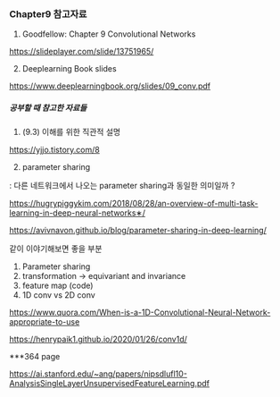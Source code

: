 ### Chapter9 참고자료



1. Goodfellow: Chapter 9 Convolutional Networks

https://slideplayer.com/slide/13751965/

2. Deeplearning Book slides

https://www.deeplearningbook.org/slides/09_conv.pdf



##### 공부할 때 참고한 자료들

1. (9.3) 이해를 위한 직관적 설명

https://yjjo.tistory.com/8

2. parameter sharing

: 다른 네트워크에서 나오는 parameter sharing과 동일한 의미일까 ?

https://hugrypiggykim.com/2018/08/28/an-overview-of-multi-task-learning-in-deep-neural-networks∗/

https://avivnavon.github.io/blog/parameter-sharing-in-deep-learning/



같이 이야기해보면 좋을 부분

1. Parameter sharing
2. transformation → equivariant  and invariance
3. feature map (code)
4. 1D conv vs 2D conv

https://www.quora.com/When-is-a-1D-Convolutional-Neural-Network-appropriate-to-use

https://henrypaik1.github.io/2020/01/26/conv1d/



***364 page

https://ai.stanford.edu/~ang/papers/nipsdlufl10-AnalysisSingleLayerUnsupervisedFeatureLearning.pdf


